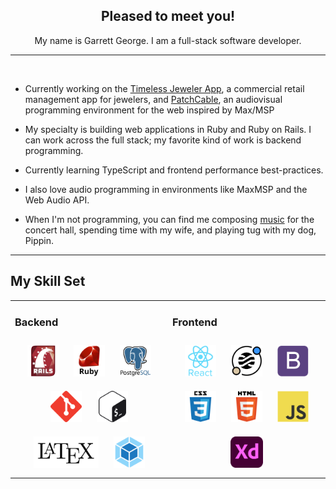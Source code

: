 <div align="center">
  <h2>Pleased to meet you!</h2>
  <p>My name is Garrett George. I am a full-stack software developer.</p>
</div>

<hr />
<br />

- Currently working on the [Timeless Jeweler App](https://github.com/garrettmichaelgeorge/timeless_jeweler_public), a commercial retail management app for jewelers, and [PatchCable](https://github.com/garrettmichaelgeorge/patch_cable), an audiovisual programming environment for the web inspired by Max/MSP

- My specialty is building web applications in Ruby and Ruby on Rails. I can
    work across the full stack; my favorite kind of work is backend programming.

- Currently learning TypeScript and frontend performance best-practices.

- I also love audio programming in environments like MaxMSP and the Web Audio
    API.

- When I'm not programming, you can find me composing
  [music](https://soundcloud.com/garrettmichaelgeorge) for the concert hall,
  spending time with my wife, and playing tug with my dog, Pippin.

<hr />

## My Skill Set
<table><tr><td valign="top" width="50%">

  ### Backend
  <div align="center">
    <img style="margin: 10px" src="https://raw.githubusercontent.com/garrettmichaelgeorge/garrettmichaelgeorge/master/assets/images/rails-original-wordmark.svg" alt="Ruby on Rails" height="50" />
    <img style="margin: 10px" src="https://raw.githubusercontent.com/garrettmichaelgeorge/garrettmichaelgeorge/master/assets/images/ruby-original-wordmark.svg" alt="Ruby" height="50" />
    <img style="margin: 10px" src="https://raw.githubusercontent.com/garrettmichaelgeorge/garrettmichaelgeorge/master/assets/images/postgresql-original-wordmark.svg" alt="PostgreSQL" height="50" />
    <img style="margin: 10px" src="https://raw.githubusercontent.com/garrettmichaelgeorge/garrettmichaelgeorge/master/assets/images/git-scm-icon.svg" alt="Git" height="50" />
    <img style="margin: 10px" src="https://raw.githubusercontent.com/garrettmichaelgeorge/garrettmichaelgeorge/master/assets/images/gnu_bash-icon.svg" alt="Bash" height="50" />
    <img style="margin: 10px" src="https://raw.githubusercontent.com/garrettmichaelgeorge/garrettmichaelgeorge/master/assets/images/latex.png" alt="Latex" height="50" />
    <img style="margin: 10px" src="https://raw.githubusercontent.com/garrettmichaelgeorge/garrettmichaelgeorge/master/assets/images/webpack-original.svg" alt="Webpack" height="50" />
  </div>

  </td><td valign="top" width="50%">

  ### Frontend
  <div align="center">
    <img style="margin: 10px" src="https://raw.githubusercontent.com/garrettmichaelgeorge/garrettmichaelgeorge/master/assets/images/react-original-wordmark.svg" alt="React" height="50" />
    <img style="margin: 10px" src="https://raw.githubusercontent.com/garrettmichaelgeorge/garrettmichaelgeorge/master/assets/images/stimulus-reflex-logo.svg" alt="Stimulus Reflex" height="50" />
    <img style="margin: 10px" src="https://raw.githubusercontent.com/garrettmichaelgeorge/garrettmichaelgeorge/master/assets/images/bootstrap-plain.svg" alt="Bootstrap" height="50" />
    <img style="margin: 10px" src="https://raw.githubusercontent.com/garrettmichaelgeorge/garrettmichaelgeorge/master/assets/images/css3-original-wordmark.svg" alt="CSS3" height="50" />
    <img style="margin: 10px" src="https://raw.githubusercontent.com/garrettmichaelgeorge/garrettmichaelgeorge/master/assets/images/html5-original-wordmark.svg" alt="HTML5" height="50" />
    <img style="margin: 10px" src="https://raw.githubusercontent.com/garrettmichaelgeorge/garrettmichaelgeorge/master/assets/images/javascript-original.svg" alt="JavaScript" height="50" />
    <img style="margin: 10px" src="https://raw.githubusercontent.com/garrettmichaelgeorge/garrettmichaelgeorge/master/assets/images/adobexd.png" alt="Adobe XD" height="50" />
  </div>

</td>

</td></tr></table>

